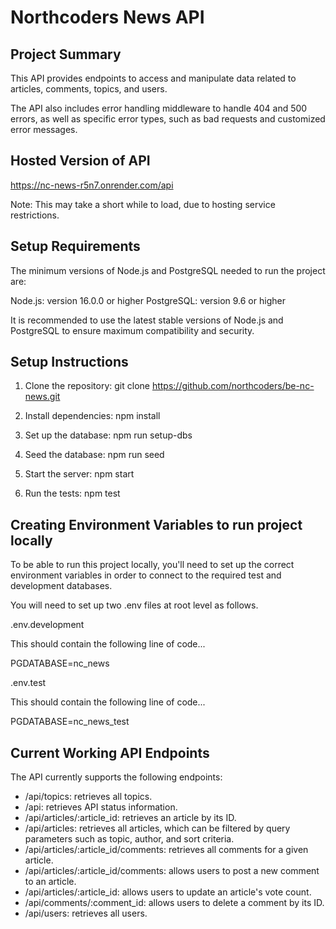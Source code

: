 # Northcoders News API

## Project Summary

This API provides endpoints to access and manipulate data related to articles, comments, topics, and users.

The API also includes error handling middleware to handle 404 and 500 errors, as well as specific error types, such as bad requests and customized error messages.

## Hosted Version of API

https://nc-news-r5n7.onrender.com/api

Note: This may take a short while to load, due to hosting service restrictions.

## Setup Requirements

The minimum versions of Node.js and PostgreSQL needed to run the project are:

Node.js: version 16.0.0 or higher
PostgreSQL: version 9.6 or higher

It is recommended to use the latest stable versions of Node.js and PostgreSQL to ensure maximum compatibility and security.

## Setup Instructions

1. Clone the repository: git clone https://github.com/northcoders/be-nc-news.git

2. Install dependencies: npm install

3. Set up the database: npm run setup-dbs

4. Seed the database: npm run seed

5. Start the server: npm start

6. Run the tests: npm test

## Creating Environment Variables to run project locally

To be able to run this project locally, you'll need to set up the correct environment variables in order to connect to the required test and development databases.

You will need to set up two .env files at root level as follows.

.env.development

This should contain the following line of code...

PGDATABASE=nc_news

.env.test

This should contain the following line of code...

PGDATABASE=nc_news_test

## Current Working API Endpoints

The API currently supports the following endpoints:

-   /api/topics: retrieves all topics.
-   /api: retrieves API status information.
-   /api/articles/:article_id: retrieves an article by its ID.
-   /api/articles: retrieves all articles, which can be filtered by query parameters such as topic, author, and sort criteria.
-   /api/articles/:article_id/comments: retrieves all comments for a given article.
-   /api/articles/:article_id/comments: allows users to post a new comment to an article.
-   /api/articles/:article_id: allows users to update an article's vote count.
-   /api/comments/:comment_id: allows users to delete a comment by its ID.
-   /api/users: retrieves all users.
